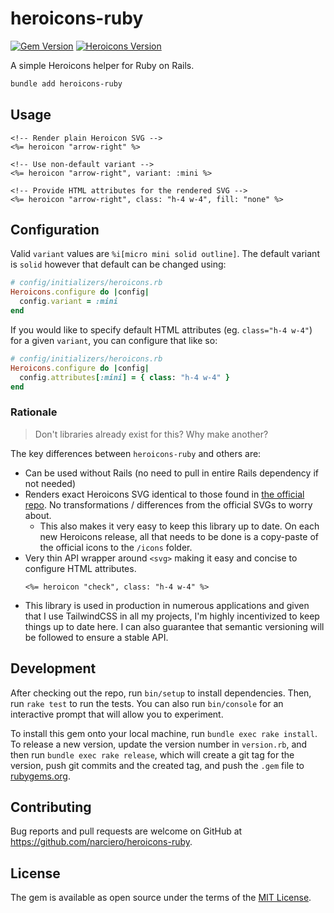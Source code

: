 # heroicons-ruby

[![Gem Version](https://badge.fury.io/rb/heroicons-ruby.svg)](https://badge.fury.io/rb/heroicons-ruby)
[![Heroicons Version](https://img.shields.io/badge/heroicons-v2.1.0-8B5CF6)](https://heroicons.com)

A simple Heroicons helper for Ruby on Rails.

```sh
bundle add heroicons-ruby
```

## Usage

```erb
<!-- Render plain Heroicon SVG -->
<%= heroicon "arrow-right" %>

<!-- Use non-default variant -->
<%= heroicon "arrow-right", variant: :mini %>

<!-- Provide HTML attributes for the rendered SVG -->
<%= heroicon "arrow-right", class: "h-4 w-4", fill: "none" %>
```


## Configuration
Valid `variant` values are `%i[micro mini solid outline]`. The default variant is `solid` however that default can be changed using:

```ruby
# config/initializers/heroicons.rb
Heroicons.configure do |config|
  config.variant = :mini
end
```

If you would like to specify default HTML attributes (eg. `class="h-4 w-4"`) for a given `variant`, you can configure that like so:

```ruby
# config/initializers/heroicons.rb
Heroicons.configure do |config|
  config.attributes[:mini] = { class: "h-4 w-4" }
end
```

### Rationale

> Don't libraries already exist for this? Why make another?

The key differences between `heroicons-ruby` and others are:

- Can be used without Rails (no need to pull in entire Rails dependency if not needed)
- Renders exact Heroicons SVG identical to those found in [the official repo](https://github.com/tailwindlabs/heroicons/tree/master/optimized). No transformations / differences from the official SVGs to worry about.
  - This also makes it very easy to keep this library up to date. On each new Heroicons release, all that needs to be done is a copy-paste of the official icons to the `/icons` folder.
- Very thin API wrapper around `<svg>` making it easy and concise to configure HTML attributes.
  ```erb
  <%= heroicon "check", class: "h-4 w-4" %>
  ```
- This library is used in production in numerous applications and given that I use TailwindCSS in all my projects, I'm highly incentivized to keep things up to date here. I can also guarantee that semantic versioning will be followed to ensure a stable API.

## Development

After checking out the repo, run `bin/setup` to install dependencies. Then, run `rake test` to run the tests. You can also run `bin/console` for an interactive prompt that will allow you to experiment.

To install this gem onto your local machine, run `bundle exec rake install`. To release a new version, update the version number in `version.rb`, and then run `bundle exec rake release`, which will create a git tag for the version, push git commits and the created tag, and push the `.gem` file to [rubygems.org](https://rubygems.org).

## Contributing

Bug reports and pull requests are welcome on GitHub at https://github.com/narciero/heroicons-ruby.

## License

The gem is available as open source under the terms of the [MIT License](https://opensource.org/licenses/MIT).
